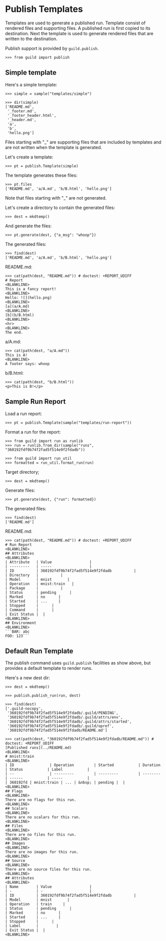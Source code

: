 # Publish Templates

Templates are used to generate a published run. Template consist of
rendered files and supporting files. A published run is first copied
to its destination. Next the template is used to generate rendered
files that are written to the destination.

Publish support is provided by `guild.publish`.

    >>> from guild import publish

## Simple template

Here's a simple template:

    >>> simple = sample("templates/simple")

    >>> dir(simple)
    ['README.md',
     '_footer.md',
     '_footer_header.html',
     '_header.md',
     'a',
     'b',
     'hello.png']

Files starting with "_" are supporting files that are included by
templates and are not written when the template is generated.

Let's create a template:

    >>> pt = publish.Template(simple)

The template generates these files:

    >>> pt.files
    ['README.md', 'a/A.md', 'b/B.html', 'hello.png']

Note that files starting with "_" are not generated.

Let's create a directory to contain the generated files:

    >>> dest = mkdtemp()

And generate the files:

    >>> pt.generate(dest, {"a_msg": "whoop"})

The generated files:

    >>> find(dest)
    ['README.md', 'a/A.md', 'b/B.html', 'hello.png']

README.md:

    >>> cat(path(dest, "README.md")) # doctest: +REPORT_UDIFF
    # Report
    <BLANKLINE>
    This is a fancy report!
    <BLANKLINE>
    Hello: ![](hello.png)
    <BLANKLINE>
    [a](a/A.md)
    <BLANKLINE>
    [b](b/B.html)
    <BLANKLINE>
    <hr>
    <BLANKLINE>
    The end.

a/A.md:

    >>> cat(path(dest, "a/A.md"))
    This is A!
    <BLANKLINE>
    A footer says: whoop

b/B.html:

    >>> cat(path(dest, "b/B.html"))
    <p>This is B!</p>

## Sample Run Report

Load a run report:

    >>> pt = publish.Template(sample("templates/run-report"))

Format a run for the report:

    >>> from guild import run as runlib
    >>> run = runlib.from_dir(sample("runs", "360192fdf9b74f2fad5f514e9f2fdadb"))

    >>> from guild import run_util
    >>> formatted = run_util.format_run(run)

Target directory;

    >>> dest = mkdtemp()

Generate files:

    >>> pt.generate(dest, {"run": formatted})

The generated files:

    >>> find(dest)
    ['README.md']

README.md:

    >>> cat(path(dest, "README.md")) # doctest: +REPORT_UDIFF
    # Run Report
    <BLANKLINE>
    ## Attributes
    <BLANKLINE>
    | Attribute   | Value                 |
    | ---------   | -----                 |
    | ID          | 360192fdf9b74f2fad5f514e9f2fdadb          |
    | Directory   |          |
    | Model       | mnist       |
    | Operation   | mnist:train   |
    | Package     |          |
    | Status      | pending      |
    | Marked      | no      |
    | Started     | ...     |
    | Stopped     |      |
    | Command     |      |
    | Exit Status |  |
    <BLANKLINE>
    ## Environment
    <BLANKLINE>
    ```BAR: abc
    FOO: 123```

## Default Run Template

The publish command uses `guild.publish` facilities as show above, but
provides a default template to render runs.

Here's a new dest dir:

    >>> dest = mkdtemp()

    >>> publish.publish_run(run, dest)

    >>> find(dest)
    ['.guild-nocopy',
     '360192fdf9b74f2fad5f514e9f2fdadb/.guild/PENDING',
     '360192fdf9b74f2fad5f514e9f2fdadb/.guild/attrs/env',
     '360192fdf9b74f2fad5f514e9f2fdadb/.guild/attrs/started',
     '360192fdf9b74f2fad5f514e9f2fdadb/.guild/opref',
     '360192fdf9b74f2fad5f514e9f2fdadb/README.md']

    >>> cat(path(dest, "360192fdf9b74f2fad5f514e9f2fdadb/README.md")) # doctest: +REPORT_UDIFF
    [Published runs](../README.md)
    <BLANKLINE>
    # mnist:train
    <BLANKLINE>
    | ID                | Operation         | Started           | Duration           | Status           | Label           |
    | --                | ---------         | ---------         | --------           | ------           | -----           |
    | 360192fd | mnist:train | ... | &nbsp; | pending |  |
    <BLANKLINE>
    ## Flags
    <BLANKLINE>
    There are no flags for this run.
    <BLANKLINE>
    ## Scalars
    <BLANKLINE>
    There are no scalars for this run.
    <BLANKLINE>
    ## Files
    <BLANKLINE>
    There are no files for this run.
    <BLANKLINE>
    ## Images
    <BLANKLINE>
    There are no images for this run.
    <BLANKLINE>
    ## Source
    <BLANKLINE>
    There are no source files for this run.
    <BLANKLINE>
    ## Attributes
    <BLANKLINE>
    | Name        | Value                 |
    | -           | -                     |
    | ID          | 360192fdf9b74f2fad5f514e9f2fdadb          |
    | Model       | mnist       |
    | Operation   | train     |
    | Status      | pending      |
    | Marked      | no      |
    | Started     | ...     |
    | Stopped     |      |
    | Label       |        |
    | Exit Status |  |
    <BLANKLINE>
